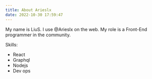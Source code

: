 ```yaml
---
title: About Arieslx
date: 2022-10-30 17:59:47
---
```



My name is LiuS. I use @Arieslx on the web. My role is a Front-End programmer in the community.

Skills:

- React
- Graphql
- Nodejs
- Dev ops